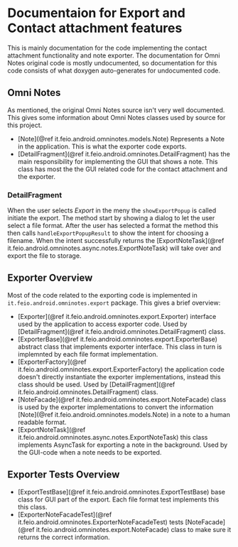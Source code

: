 # Documentaion for Export and Contact attachment features

This is mainly documentation for the code implementing the contact attachment functionality and note exporter. The documentation for Omni Notes original code is mostly undocumented, so documentation for this code consists of what doxygen auto-generates for undocumented code.

## Omni Notes

As mentioned, the original Omni Notes source isn't very well documented. This gives some information about Omni Notes classes used by source for this project.

- [Note](@ref it.feio.android.omninotes.models.Note) Represents a Note in the application. This is what the exporter code exports.
- [DetailFragment](@ref it.feio.android.omninotes.DetailFragment) has the main responsibility for implementing the GUI that shows a note. This class has most the the GUI related code for the contact attachment and the exporter.

### DetailFragment

When the user selects *Export* in the meny the `showExportPopup` is called initiate the export. The method start by showing a dialog to let the user select a file format. After the user has selected a format the method this then calls `handleExportPopupResult` to show the intent for choosing a filename. When the intent successfully returns the [ExportNoteTask](@ref it.feio.android.omninotes.async.notes.ExportNoteTask) will take over and export the file to storage.

## Exporter Overview

Most of the code related to the exporting code is implemented in `it.feio.android.omninotes.export` package. This gives a brief overview:

- [Exporter](@ref it.feio.android.omninotes.export.Exporter) interface used by the application to access exporter code. Used by [DetailFragment](@ref it.feio.android.omninotes.DetailFragment) class.
- [ExporterBase](@ref it.feio.android.omninotes.export.ExporterBase) abstract class that implements exporter interface. This class in turn is implemnted by each file format implementation.
- [ExporterFactory](@ref it.feio.android.omninotes.export.ExporterFactory) the application code doesn't directly instantiate the exporter implementations, instead this class should be used. Used by [DetailFragment](@ref it.feio.android.omninotes.DetailFragment) class.
- [NoteFacade](@ref it.feio.android.omninotes.export.NoteFacade) class is used by the exporter implementations to convert the information [Note](@ref it.feio.android.omninotes.models.Note) in a note to a human readable format.
- [ExportNoteTask](@ref it.feio.android.omninotes.async.notes.ExportNoteTask) this class implements AsyncTask for exporting a note in the background. Used by the GUI-code when a note needs to be exported.

## Exporter Tests Overview

- [ExportTestBase](@ref it.feio.android.omninotes.ExportTestBase) base class for GUI part of the export. Each file format test implements this this class.
- [ExporterNoteFacadeTest](@ref it.feio.android.omninotes.ExporterNoteFacadeTest) tests [NoteFacade](@ref it.feio.android.omninotes.export.NoteFacade) class to make sure it returns the correct information.
